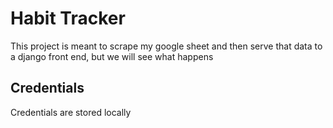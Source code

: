 # Habit Tracker

This project is meant to scrape my google sheet and then serve that data to a django front end, but we will see what happens

## Credentials

Credentials are stored locally